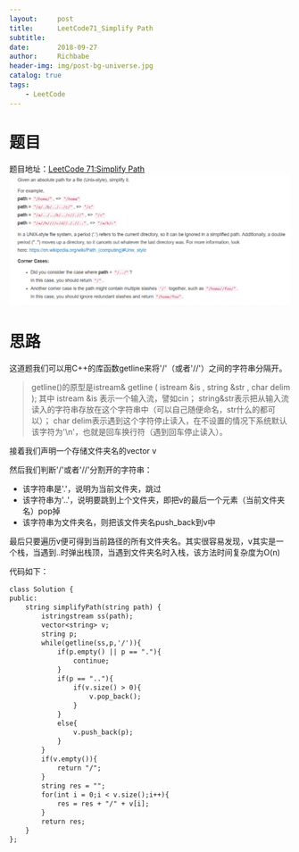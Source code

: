```yaml
---
layout:     post
title:      LeetCode71_Simplify Path
subtitle:   
date:       2018-09-27
author:     Richbabe
header-img: img/post-bg-universe.jpg
catalog: true
tags:
    - LeetCode
---
```

# 题目
题目地址：[LeetCode 71:Simplify Path](https://leetcode.com/problems/simplify-path/description/)
![image](https://github.com/Richbabe/Richbabe.github.io/blob/master/img/LeetCode/LeetCode71.png?raw=true)

# 思路
这道题我们可以用C++的库函数getline来将'/'（或者'//'）之间的字符串分隔开。
> getline()的原型是istream& getline ( istream &is , string &str , char delim );
其中 istream &is 表示一个输入流，譬如cin；
string&str表示把从输入流读入的字符串存放在这个字符串中（可以自己随便命名，str什么的都可以）；
char delim表示遇到这个字符停止读入，在不设置的情况下系统默认该字符为'\n'，也就是回车换行符（遇到回车停止读入）。

接着我们声明一个存储文件夹名的vector<string> v

然后我们判断'/'或者'//'分割开的字符串：
* 该字符串是'.'，说明为当前文件夹，跳过
* 该字符串为'..'，说明要跳到上个文件夹，即把v的最后一个元素（当前文件夹名）pop掉
* 该字符串为文件夹名，则把该文件夹名push_back到v中

最后只要遍历v便可得到当前路径的所有文件夹名。其实很容易发现，v其实是一个栈，当遇到..时弹出栈顶，当遇到文件夹名时入栈，该方法时间复杂度为O(n)

代码如下：

```
class Solution {
public:
    string simplifyPath(string path) {
        istringstream ss(path);
        vector<string> v;
        string p;
        while(getline(ss,p,'/')){
            if(p.empty() || p == "."){
                continue;
            }
            if(p == ".."){
                if(v.size() > 0){
                    v.pop_back();
                }
            }
            else{
                v.push_back(p);
            }
        }
        if(v.empty()){
            return "/";
        }
        string res = "";
        for(int i = 0;i < v.size();i++){
            res = res + "/" + v[i];
        }
        return res;
    }
};
```
